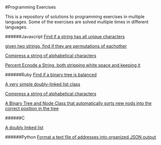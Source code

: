 #Programming Exercises

This is a repository of solutions to programming exercises in multiple languages. Some of the 
exercises are solved multiple times in different languages. 

######Javascript
[Find if a string has all unique characters](javascript/has-all-uniq-chars.js) 

[given two strings, find if they are permutations of eachother](javascript/permutation-finder.js)

[Compress a string of alphabetical characters](javascript/string_compressor.js)

[Percent Ecnode a String, both stripping white space and keeping it](javascript/percent-encoding-string.js)

######Ruby
[Find if a binary tree is balanced](ruby/is_balanced_tree.rb)

[A very simple doubly-linked list class](ruby/linked_list.rb)

[Compress a string of alphabetical characters](ruby/string_compressor.rb)

[A Binary Tree and Node Class that automatically sorts new nods into the correct position in the tree](ruby/binary_tree.rb)

######C

[A doubly linked list](c/double_linked_list.c)

######Python
[Format a text file of addresses into organized JSON output](https://github.com/arelenglish/rolodex)

